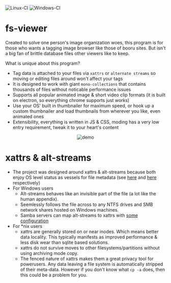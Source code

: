 ![Linux-CI](https://github.com/unreadablewxy/fs-viewer/workflows/Linux-CI/badge.svg)
![Windows-CI](https://github.com/unreadablewxy/fs-viewer/workflows/Windows-CI/badge.svg)

# fs-viewer

Created to solve one person's image organization woes, this program is for those who wants a tagging image browser like those of booru sites. But isn't a big fan of brittle database files other viewers like to keep.

What is unique about this program?
* Tag data is attached to your files via `xattrs` or `alternate streams` so moving or editing files around won't affect your tags
* It is designed to work with giant `mono-collections` that contains thousands of files without noticable performance issues
* Supports all popular animated image & short video clip formats (it is built on electron, so everything chrome supports just works)
* Use your OS' built in thumbnailer for maximum speed, or hook up a custom thumbnailer and load thumbnails from wherever you like, even animated ones
* Extensibility, everything is written in JS & CSS, moding has a very low entry requirement, tweak it to your heart's content

<p align="center">
<img src="https://s6.gifyu.com/images/demo.gif" alt="demo" />
</p>

# xattrs & alt-streams

* The project was designed around xattrs & alt-streams because both enjoy OS level status as vessels for file metadata (see [here](http://man7.org/linux/man-pages/man7/xattr.7.html) and [here](https://docs.microsoft.com/en-us/windows/win32/fileio/file-streams) respectively)
* For Windows users
    * Alt-streams behaves like an invisible part of the file (a lot like the human appendix).
    * Seemlessly follows the file across to any NTFS drives and SMB network shares hosted on Windows machines.
    * Samba servers can map alt-streams to xattrs with [some configuration](https://www.samba.org/samba/docs/current/man-html/vfs_streams_xattr.8.html)
* For *nix users
    * xattrs are generally stored on or near inodes. Which means better data locality. This typically manifests as improved performance & less disk wear than sqlite based solutions.
    * xattrs do not survive moves to other filesystems/partitions without using archiving mode copy.
    * The fenced nature of xattrs makes them a great privacy tool for powerusers. Any data leaving a file system is automatically stripped of their meta-data. However if you don't know what `cp -a` does, then this could be a problem for you.
